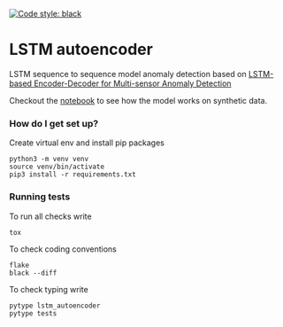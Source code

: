 [![Code style: black](https://img.shields.io/badge/code%20style-black-000000.svg)](https://github.com/psf/black)

# LSTM autoencoder #

LSTM sequence to sequence model anomaly detection based on <a href="https://arxiv.org/abs/1607.00148v2">LSTM-based Encoder-Decoder for Multi-sensor Anomaly Detection</a>

Checkout the [notebook](notebooks/run.ipynb) to see how the model works on synthetic data.

### How do I get set up? ###

Create virtual env and install pip packages
```
python3 -m venv venv
source venv/bin/activate
pip3 install -r requirements.txt
```


### Running tests ###

To run all checks write
```
tox
```

To check coding conventions
```
flake
black --diff
```

To check typing write
```
pytype lstm_autoencoder
pytype tests
```
